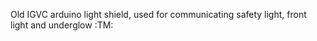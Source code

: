 Old IGVC arduino light shield, used for communicating safety light, front light and underglow :TM:

